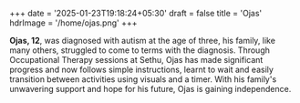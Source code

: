 +++
date = '2025-01-23T19:18:24+05:30'
draft = false
title = 'Ojas'
hdrImage = '/home/ojas.png'
+++

**Ojas, 12**, was diagnosed with autism at the age of three, his family, like many others, struggled to come to terms with the diagnosis. Through Occupational Therapy sessions at Sethu, Ojas has made significant progress and now follows simple instructions, learnt to wait and easily transition between activities using visuals and a timer. With his family's unwavering support and hope for his future, Ojas is gaining independence.
